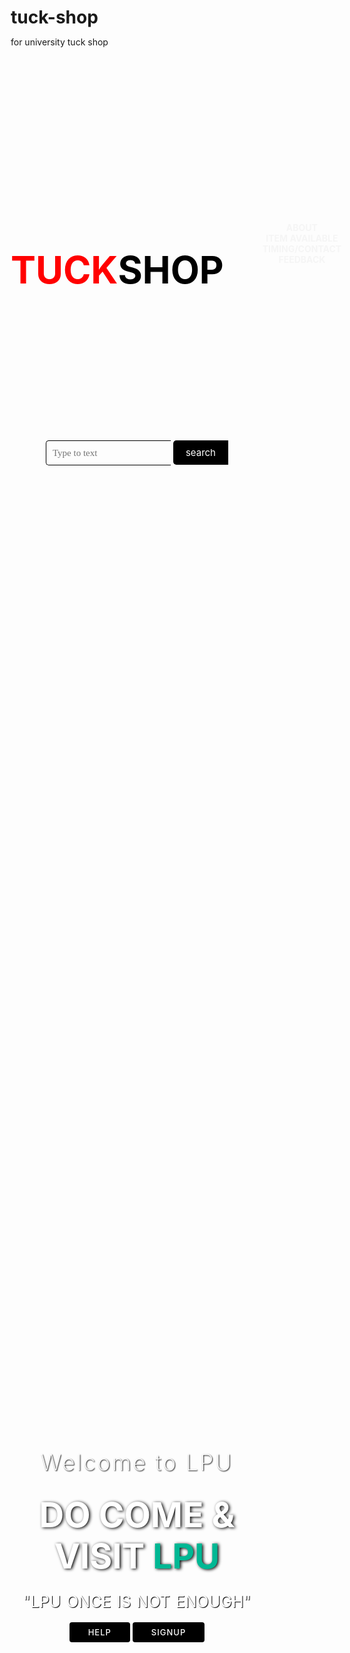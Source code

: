 # tuck-shop
for university tuck shop

<!DOCTYPE html>
<html lang="en">
<head>
    <meta charset="UTF-8">
    <meta http-equiv="X-UA-Compatible" content="IE=edge">
    <meta name="viewport" content="width=device-width, initial-scale=1.0">
    <title>Document</title>
    <link rel="stylesheet" href="project2.css">
    <link rel="stylesheet" href="lastpage.css">
    <link href="https://fonts.googleapis.com/css?family=Josefin+Sans&display=swap" rel="stylesheet">
    <link rel="stylesheet" type="text/css" href="https://cdnjs.cloudflare.com/ajax/libs/font-awesome/5.15.1/css/all.min.css">
</head>
<body>
    <header>
        <nav>
            <div class="title0">
                <h1>TUCK</h1>
            </div>
            <div class="title1">
                <h1>SHOP</h1>
                </div>
            <div class="menu">
                <a href="projectteam.html">about</a>
                <a href="project items.html">Item Available</a>
                <a href="project timing,contact,detail.html">TIMING/CONTACT</a>
                <a href="Feeback Form.html">FEEDBACK</a>
            </div>
        </nav>
        <div class = "search">
            <input class="srch" type="search" name = "" placeholder="Type to text">
            <a href="#" class="btn">search</a>
        </div>
            <main>
               <section>
                <h3>Welcome to LPU</h3>
                <h1>DO COME & VISIT <span class="change_content"></span></h1>
                <p>"LPU ONCE IS NOT ENOUGH"</p>
                <a href="help.html" class="btnone">HELP</a>
                <a href="#" class="btntwo">Signup</a>
               </section>
            </main>
    </header>
    <footer class="footer">
        <div class="container">
            <div class="row">
                <div class="footer-col">
                    <h4>company</h4>
                    <ul>
                        <li><a href="#">our services</a></li>
                        <li><a href="#">privacy policy</a></li>
                    </ul>
                </div>
                <div class="footer-col">
                    <h4>get help</h4>
                    <ul>
                        <li><a href="#">FAQ</a></li>
                        <li><a href="#">shipping</a></li>
                        <li><a href="#">returns</a></li>
                        <li><a href="#">order status</a></li>
                        <li><a href="#">payment options</a></li>
                    </ul>
                </div>
                <div class="footer-col">
                    <h4>get-connect</h4>
                    <ul>
                        <li>CONTACT-: +91-9284681752</li>
                        <li>EMAIL-: shreymishra084@gmail.com</li>
                    </ul>
                </div>
                <div class="footer-col">
                    <h4>follow us</h4>
                    <div class="social-links">
                        <a href="https://www.facebook.com/profile.php?id=100031466116343"><i class="fab fa-facebook-f"></i></a>
                        <a href="https://twitter.com/yash______19"><i class="fab fa-twitter"></i></a>
                        <a href="https://www.instagram.com/mishrra_/"><i class="fab fa-instagram"></i></a>
                        <a href="https://www.linkedin.com/in/shrey-mishra-1353a2252/"><i class="fab fa-linkedin-in"></i></a>
                        </div>
                    </div>
                </div>
            </div>
        </div>
   </footer>
   <footer class="footer2"><p>© Copyright 2022-2023 www tuckshop.com. All rights reserved. Developed by Shrey Mishra.</p></footer>
    <style>
        *{
    margin: 0;
    padding: 0;
    box-sizing: border-box;
 }   
 header{
    width: 100%;
    height: 100vh;
    background-image:url(Lovely-Professional-University-Campus.jpg);
    background-repeat: no-repeat;
    background-size: cover;
 }
 nav{
    width: 100%;
    height: 15vh;
    color: white;
    display: flex;
    justify-content:space-between;
    align-items: center;
    text-transform: uppercase;
 }
 
 .title1{
position: absolute;
padding-left: 180px;}
.title1 h1{
color:#000;
font-size: 60px;
}
.title0 h1{
color:red;
font-size: 60px;
}
 nav .menu{
    width: 50%;
    display: flex;
    display: inline-block;
    padding: 5px 0px;
    border: 1px solid transparent;
    justify-content: space-around;
 }
 nav .menu a{
    width: 20%;
    text-decoration: none;
    color: whitesmoke;
    padding: 5px 1px;
    border: 1px solid transparent;
    font-weight: bold;
    padding-left: 60px;
    border-radius: 4px;
    outline: none;
 }
 main{
    width: 100%;
    height: 85vh;
    display: flex;
    justify-content: center;
    align-items: center;
    text-align: center;
    color: white;
 }
 section h3{
    font-size: 35px;
    font-weight: 200;
    letter-spacing: 3px;
    text-shadow: 1px 1px 2px black;
 }
 section h1{
    margin: 30px 0 20px 0;
    font-size: 55px;
    font-weight: 700;
    text-shadow: 2px 1px 5px black;
    text-transform: uppercase;
 }
 section p{
   font-size: 25px; 
   word-spacing: 2px;
   margin-bottom: 25px;
   text-shadow: 1px 1px 1px black;
 }
 section a{
    padding: 8px 30px;
    border-radius: 4px;
    outline: none;
    text-transform: uppercase;
    font-size: 13px;
    font-weight: 500;
    text-decoration: none;
    letter-spacing: 1px;
    transition: all .5s ease;
 }
 section .btnone{
    background:#000;
    color:white;
 }
 nav .menu a:hover{
    color:#000;
 }
 .btnone:hover{
    background:#00b894 ;
    color:black;
 }
 .btntwo:hover{
    background: #00b894;
    color: black;
 }
 section .btntwo{
    background:#000;
    color: white;
 }
 .change_content:after{
    content: '';
    animation: changetext 2s infinite linear;
    color: #00b894;
 }
 @keyframes changetext{
    0%{content: "LPU";}
    100%{content: "TUCKSHOPS";}
 }





 .search{
   width: 330px;
   float: right;
   margin-left: 270px;
}
.srch{
   font-family:'Times New Roman';
   width: 200px;
   height: 40px;
   background: transparent;
   border: 1px solid #000;
   margin-top: 15px;
   color: #000;
   border-right: none;
   font-size: 15px;
   display: inline-block;
   padding: 10px;
   border-bottom-left-radius: 5px;
   border-top-left-radius: 5px;

}
.btn{
   padding: 10px 20px;
   height: 40px;
   background: #000;
   border: #000;
   margin-top: 13px;
   color: rgb(255, 255, 255);
   font-size: 15px;
   border-bottom-left-radius: 5px;
   border-top-left-radius: 5px;
   text-decoration: none;

}
.btn:hover{
   color: #000;
   background-color: #00b894;
   /* padding-right: 8px; */
}
.btn:focus{
   outline: none;
}

.srch:focus{
   outline: none;
}
        </style>
</body>
</html>
